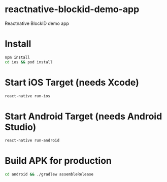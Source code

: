 # reactnative-blockid-demo-app
Reactnative BlockID demo app

# Install
```bash
npm install
cd ios && pod install
```

# Start iOS Target (needs Xcode)
```bash
react-native run-ios
```

# Start Android Target (needs Android Studio)
```bash
react-native run-android
```

# Build APK for production
```bash
cd android && ./gradlew assembleRelease
```
